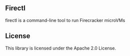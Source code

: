 ## Firectl

firectl is a command-line tool to run Firecracker microVMs

## License

This library is licensed under the Apache 2.0 License. 
